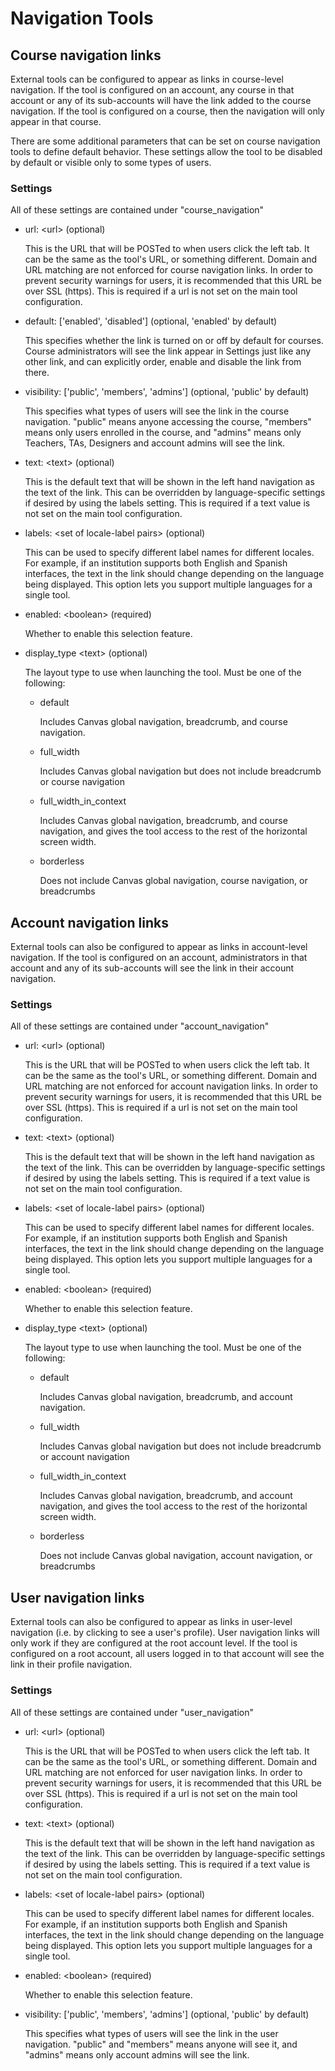 Navigation Tools
=================

<a name="course_navigation"></a>
## Course navigation links

External tools can be configured to appear as links in course-level
navigation. If the tool is configured on an account, any course in
that account or any of its sub-accounts will have the link added to
the course navigation. If the tool is configured on a course, then
the navigation will only appear in that course.


There are some additional parameters that can be set on course
navigation tools to define default behavior. These settings allow
the tool to be disabled by default or visible only to some types
of users.


### Settings
All of these settings are contained under "course_navigation"

-   url: &lt;url&gt; (optional)

    This is the URL that will be POSTed to when users click the left tab. It can be the same as the tool's URL, or something different. Domain and URL matching are not enforced for course navigation links. In order to prevent security warnings for users, it is recommended that this URL be over SSL (https).
    This is required if a url is not set on the main tool configuration.

-   default: ['enabled', 'disabled'] (optional, 'enabled' by default)

    This specifies whether the link is turned on or off by default for courses. Course administrators will see the link appear in Settings just like any other link, and can explicitly order, enable and disable the link from there.

-   visibility: ['public', 'members', 'admins'] (optional, 'public' by default)

    This specifies what types of users will see the link in the course navigation. "public" means anyone accessing the course, "members" means only users enrolled in the course, and "admins" means only Teachers, TAs, Designers and account admins will see the link.

-   text: &lt;text&gt; (optional)

    This is the default text that will be shown in the left hand navigation as the text of the link. This can be overridden by language-specific settings if desired by using the labels setting.
    This is required if a text value is not set on the main tool configuration.

-   labels: &lt;set of locale-label pairs&gt; (optional)

    This can be used to specify different label names for different locales. For example, if an institution supports both English and Spanish interfaces, the text in the link should change depending on the language being displayed. This option lets you support multiple languages for a single tool.

-   enabled: &lt;boolean&gt; (required)

    Whether to enable this selection feature.

-   display_type &lt;text&gt; (optional)

    The layout type to use when launching the tool. Must be one of the following:
    * default

      Includes Canvas global navigation, breadcrumb, and course navigation.
    * full_width

      Includes Canvas global navigation but does not include breadcrumb or course navigation

    * full_width_in_context

      Includes Canvas global navigation, breadcrumb, and course navigation, and gives the tool access to the rest of the horizontal screen width.

    * borderless

      Does not include Canvas global navigation, course navigation, or breadcrumbs


<a name="account_navigation"></a>
## Account navigation links
External tools can also be configured to appear as links in
account-level navigation. If the tool is configured on an account,
administrators in that account and any of its sub-accounts will see
the link in their account navigation.


### Settings
All of these settings are contained under "account_navigation"

-   url: &lt;url&gt; (optional)

    This is the URL that will be POSTed to when users click the left tab. It can be the same as the tool's URL, or something different. Domain and URL matching are not enforced for account navigation links. In order to prevent security warnings for users, it is recommended that this URL be over SSL (https).
    This is required if a url is not set on the main tool configuration.

-   text: &lt;text&gt; (optional)

    This is the default text that will be shown in the left hand navigation as the text of the link. This can be overridden by language-specific settings if desired by using the labels setting.
    This is required if a text value is not set on the main tool configuration.

-   labels: &lt;set of locale-label pairs&gt; (optional)

    This can be used to specify different label names for different locales. For example, if an institution supports both English and Spanish interfaces, the text in the link should change depending on the language being displayed. This option lets you support multiple languages for a single tool.

-   enabled: &lt;boolean&gt; (required)

    Whether to enable this selection feature.

-   display_type &lt;text&gt; (optional)

    The layout type to use when launching the tool. Must be one of the following:
    * default

      Includes Canvas global navigation, breadcrumb, and account navigation.
    * full_width

      Includes Canvas global navigation but does not include breadcrumb or account navigation

    * full_width_in_context

      Includes Canvas global navigation, breadcrumb, and account navigation, and gives the tool access to the rest of the horizontal screen width.

    * borderless

      Does not include Canvas global navigation, account navigation, or breadcrumbs

<a name="user_navigation"></a>
## User navigation links
External tools can also be configured to appear as links in
user-level navigation (i.e. by clicking to see a user's profile).
User navigation links will only work if they are configured at
the root account level. If the tool is configured on a root account,
all users logged in to that account will see the link in their
profile navigation.


### Settings
All of these settings are contained under "user_navigation"

-   url: &lt;url&gt; (optional)

    This is the URL that will be POSTed to when users click the left tab. It can be the same as the tool's URL, or something different. Domain and URL matching are not enforced for user navigation links. In order to prevent security warnings for users, it is recommended that this URL be over SSL (https).
    This is required if a url is not set on the main tool configuration.

-   text: &lt;text&gt; (optional)

    This is the default text that will be shown in the left hand navigation as the text of the link. This can be overridden by language-specific settings if desired by using the labels setting.
    This is required if a text value is not set on the main tool configuration.

-   labels: &lt;set of locale-label pairs&gt; (optional)

    This can be used to specify different label names for different locales. For example, if an institution supports both English and Spanish interfaces, the text in the link should change depending on the language being displayed. This option lets you support multiple languages for a single tool.

-   enabled: &lt;boolean&gt; (required)

    Whether to enable this selection feature.

-   visibility: ['public', 'members', 'admins'] (optional, 'public' by default)

    This specifies what types of users will see the link in the user navigation. "public" and "members" means anyone will see it, and "admins" means only account admins will see the link.

